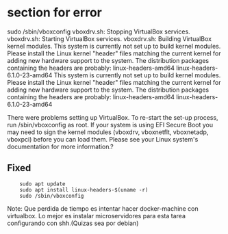 
# section for error

sudo /sbin/vboxconfig
vboxdrv.sh: Stopping VirtualBox services.
vboxdrv.sh: Starting VirtualBox services.
vboxdrv.sh: Building VirtualBox kernel modules.
This system is currently not set up to build kernel modules.
Please install the Linux kernel "header" files matching the current kernel
for adding new hardware support to the system.
The distribution packages containing the headers are probably:
    linux-headers-amd64 linux-headers-6.1.0-23-amd64
This system is currently not set up to build kernel modules.
Please install the Linux kernel "header" files matching the current kernel
for adding new hardware support to the system.
The distribution packages containing the headers are probably:
    linux-headers-amd64 linux-headers-6.1.0-23-amd64

There were problems setting up VirtualBox.  To re-start the set-up process, run
  /sbin/vboxconfig
as root.  If your system is using EFI Secure Boot you may need to sign the
kernel modules (vboxdrv, vboxnetflt, vboxnetadp, vboxpci) before you can load
them. Please see your Linux system's documentation for more information.?

## Fixed
```
    sudo apt update
    sudo apt install linux-headers-$(uname -r)
    sudo /sbin/vboxconfig
```

Note: Que perdida de tiempo es intentar hacer docker-machine con virtualbox. Lo mejor es instalar microservidores para esta tarea configurando con shh.(Quizas sea por debian)